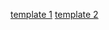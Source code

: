 [template 1](https://michaelsboost.com/App-Builder-Template/template%201/)
[template 2](https://michaelsboost.com/App-Builder-Template/template%202/)
